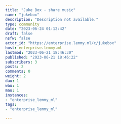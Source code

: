 ```yaml
---
title: "Juke Box - share music" 
name: "jukebox"
description: "Description not available."
type: community
date: "2023-06-24 01:12:42"
draft: false
nsfw: false
actor_id: "https://enterprise.lemmy.ml/c/jukebox"
host: enterprise.lemmy.ml
lastmod: "2023-06-21 18:46:30"
published: "2023-06-21 18:46:22"
subscribers: 3
posts: 2
comments: 0
weight: 2
dau: 1
wau: 1
mau: 1
instances:
- "enterprise_lemmy_ml"
tags: 
- "enterprise_lemmy_ml"

---
```

